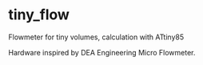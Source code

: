 # tiny_flow
Flowmeter for tiny volumes, calculation with ATtiny85

Hardware inspired by DEA Engineering Micro Flowmeter.
